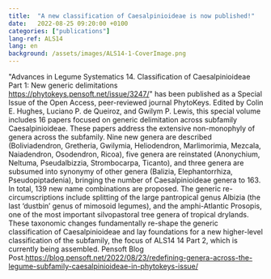 ```yaml
---
title:  "A new classification of Caesalpinioideae is now published!"
date:   2022-08-25 09:20:00 +0100
categories: ["publications"]
lang-ref: ALS14
lang: en
background: /assets/images/ALS14-1-CoverImage.png
---
```


"Advances in Legume Systematics 14. Classification of Caesalpinioideae Part 1: New generic delimitations https://phytokeys.pensoft.net/issue/3247/" has been published as a Special Issue of the Open Access, peer-reviewed journal PhytoKeys. Edited by Colin E. Hughes, Luciano P. de Queiroz, and Gwilym P. Lewis, this special volume includes 16 papers focused on generic delimitation across subfamily Caesalpinioideae. These papers address the extensive non-monophyly of genera across the subfamily. Nine new genera are described (Boliviadendron, Gretheria, Gwilymia, Heliodendron, Marlimorimia, Mezcala, Naiadendron, Osodendron, Ricoa), five genera are reinstated (Anonychium, Neltuma, Pseudalbizzia, Strombocarpa, Ticanto), and three genera are subsumed into synonymy of other genera (Balizia, Elephantorrhiza, Pseudopiptadenia), bringing the number of Caesalpinioideae genera to 163. In total, 139 new name combinations are proposed. The generic re-circumscriptions include splitting of the large pantropical genus Albizia (the last ‘dustbin’ genus of mimosoid legumes), and the amphi-Atlantic Prosopis, one of the most important silvopastoral tree genera of tropical drylands. These taxonomic changes fundamentally re-shape the generic classification of Caesalpinioideae and lay foundations for a new higher-level classification of the subfamily, the focus of ALS14 14 Part 2, which is currently being assembled. Pensoft Blog Post.https://blog.pensoft.net/2022/08/23/redefining-genera-across-the-legume-subfamily-caesalpinioideae-in-phytokeys-issue/
